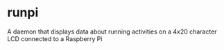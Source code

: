 runpi
=====

A daemon that displays data about running activities on a 4x20 character LCD connected to a Raspberry Pi
